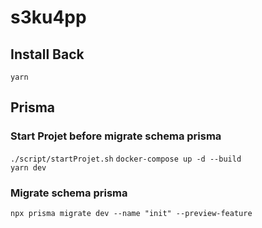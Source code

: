 # s3ku4pp

## Install Back
```yarn``` 

## Prisma
### Start Projet before migrate schema prisma
```./script/startProjet.sh```
```docker-compose up -d --build```\
````yarn dev````
### Migrate schema prisma
```npx prisma migrate dev --name "init" --preview-feature```

